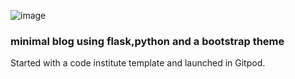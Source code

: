 ![image](https://user-images.githubusercontent.com/69271605/185942137-44877275-e04d-4b8e-ae35-7bb44fb6f1c3.png)

### minimal blog using flask,python and a bootstrap theme 

Started with a code institute template and launched in Gitpod.
